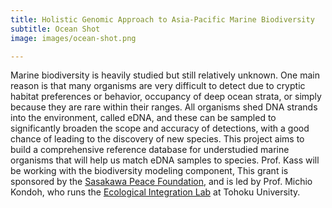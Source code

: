 ```yaml
---
title: Holistic Genomic Approach to Asia-Pacific Marine Biodiversity
subtitle: Ocean Shot
image: images/ocean-shot.png

---
```



Marine biodiversity is heavily studied but still relatively unknown. One main reason is that many organisms are very difficult to detect due to cryptic habitat preferences or behavior, occupancy of deep ocean strata, or simply because they are rare within their ranges. All organisms shed DNA strands into the environment, called eDNA, and these can be sampled to significantly broaden the scope and accuracy of detections, with a good chance of  leading to the discovery of new species. This project aims to build a comprehensive reference database for understudied marine organisms that will help us match eDNA samples to species. Prof. Kass will be working with  the biodiversity modeling component, This grant is sponsored by the [Sasakawa Peace Foundation](https://www.spf.org/en/), and is led by Prof. Michio Kondoh, who runs the [Ecological Integration Lab](https://www.lifesci.tohoku.ac.jp/en/research/fields/laboratory.html?id=2553) at Tohoku University. 
